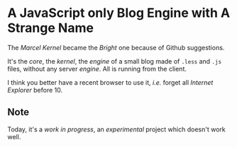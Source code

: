 # A JavaScript only Blog Engine with A Strange Name

The _Marcel Kernel_ became the _Bright_ one because of Github suggestions.

It's the _core_, the _kernel_, the _engine_ of a small blog made of `.less` and `.js` files,
without any server _engine_. All is running from the client.

I think you better have a recent browser to use it, _i.e._ forget all _Internet Explorer_ before 10.

## Note
Today, it's a _work in progress_, an _experimental_ project which doesn't work well.
